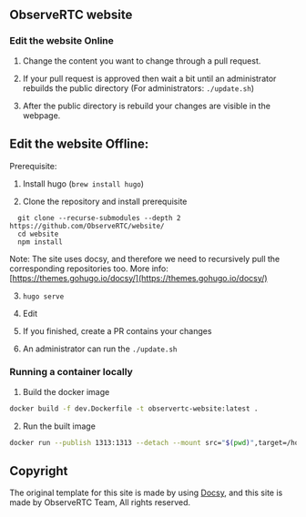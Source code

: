 ## ObserveRTC website

### Edit the website Online

1. Change the content you want to change through a pull request.
   
2. If your pull request is approved then wait a bit until an administrator rebuilds the public directory
   (For administrators: `./update.sh`)
   
3. After the public directory is rebuild your changes are visible in the webpage.

## Edit the website Offline:

Prerequisite: 

1. Install hugo (`brew install hugo`)

2. Clone the repository and install prerequisite

```shell
  git clone --recurse-submodules --depth 2 https://github.com/ObserveRTC/website/
  cd website
  npm install
```
Note: The site uses docsy, and therefore we need to recursively pull the corresponding repositories too.
More info: [https://themes.gohugo.io/docsy/](https://themes.gohugo.io/docsy/)

3. `hugo serve`

4. Edit

5. If you finished, create a PR contains your changes

6. An administrator can run the `./update.sh`

### Running a container locally

1. Build the docker image

```bash
docker build -f dev.Dockerfile -t observertc-website:latest .
```

2. Run the built image

```bash
docker run --publish 1313:1313 --detach --mount src="$(pwd)",target=/home/docsy/app,type=bind docsy-example-dev:latest
```

## Copyright
The original template for this site is made by using [Docsy](https://github.com/google/docsy), 
and this site is made by ObserveRTC Team, All rights reserved.
